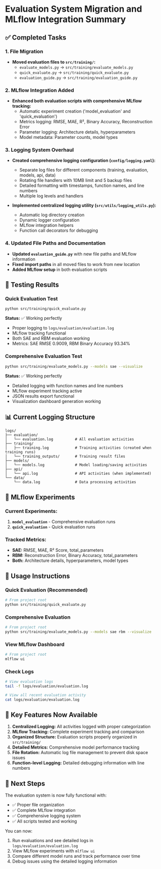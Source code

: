 # Evaluation System Migration and MLflow Integration Summary

## ✅ Completed Tasks

### 1. File Migration
- **Moved evaluation files to `src/training/`:**
  - `evaluate_models.py` → `src/training/evaluate_models.py`
  - `quick_evaluate.py` → `src/training/quick_evaluate.py`
  - `evaluation_guide.py` → `src/training/evaluation_guide.py`

### 2. MLflow Integration Added
- **Enhanced both evaluation scripts with comprehensive MLflow tracking:**
  - Automatic experiment creation ('model_evaluation' and 'quick_evaluation')
  - Metrics logging: RMSE, MAE, R², Binary Accuracy, Reconstruction Error
  - Parameter logging: Architecture details, hyperparameters
  - Model metadata: Parameter counts, model types

### 3. Logging System Overhaul
- **Created comprehensive logging configuration (`config/logging.yaml`):**
  - Separate log files for different components (training, evaluation, models, api, data)
  - Rotating file handlers with 10MB limit and 5 backup files
  - Detailed formatting with timestamps, function names, and line numbers
  - Multiple log levels and handlers

- **Implemented centralized logging utility (`src/utils/logging_utils.py`):**
  - Automatic log directory creation
  - Dynamic logger configuration
  - MLflow integration helpers
  - Function call decorators for debugging

### 4. Updated File Paths and Documentation
- **Updated `evaluation_guide.py`** with new file paths and MLflow information
- **Fixed import paths** in all moved files to work from new location
- **Added MLflow setup** in both evaluation scripts

## 🧪 Testing Results

### Quick Evaluation Test
```bash
python src/training/quick_evaluate.py
```
**Status:** ✅ Working perfectly
- Proper logging to `logs/evaluation/evaluation.log`
- MLflow tracking functional
- Both SAE and RBM evaluation working
- Metrics: SAE RMSE 0.9009, RBM Binary Accuracy 93.34%

### Comprehensive Evaluation Test
```bash
python src/training/evaluate_models.py --models sae --visualize
```
**Status:** ✅ Working perfectly
- Detailed logging with function names and line numbers
- MLflow experiment tracking active
- JSON results export functional
- Visualization dashboard generation working

## 📊 Current Logging Structure

```
logs/
├── evaluation/
│   └── evaluation.log          # All evaluation activities
├── training/
│   ├── training.log            # Training activities (created when training runs)
│   └── training_outputs/       # Training result files
├── models/
│   └── models.log              # Model loading/saving activities
├── api/
│   └── api.log                 # API activities (when implemented)
└── data/
    └── data.log                # Data processing activities
```

## 🔬 MLflow Experiments

### Current Experiments:
1. **`model_evaluation`** - Comprehensive evaluation runs
2. **`quick_evaluation`** - Quick evaluation runs

### Tracked Metrics:
- **SAE:** RMSE, MAE, R² Score, total_parameters
- **RBM:** Reconstruction Error, Binary Accuracy, total_parameters
- **Both:** Architecture details, hyperparameters, model types

## 📝 Usage Instructions

### Quick Evaluation (Recommended)
```bash
# From project root
python src/training/quick_evaluate.py
```

### Comprehensive Evaluation
```bash
# From project root
python src/training/evaluate_models.py --models sae rbm --visualize
```

### View MLflow Dashboard
```bash
# From project root
mlflow ui
```

### Check Logs
```bash
# View evaluation logs
tail -f logs/evaluation/evaluation.log

# View all recent evaluation activity
cat logs/evaluation/evaluation.log
```

## 🎯 Key Features Now Available

1. **Centralized Logging:** All activities logged with proper categorization
2. **MLflow Tracking:** Complete experiment tracking and comparison
3. **Organized Structure:** Evaluation scripts properly organized in `src/training/`
4. **Detailed Metrics:** Comprehensive model performance tracking
5. **File Rotation:** Automatic log file management to prevent disk space issues
6. **Function-level Logging:** Detailed debugging information with line numbers

## 🚀 Next Steps

The evaluation system is now fully functional with:
- ✅ Proper file organization
- ✅ Complete MLflow integration  
- ✅ Comprehensive logging system
- ✅ All scripts tested and working

You can now:
1. Run evaluations and see detailed logs in `logs/evaluation/evaluation.log`
2. View MLflow experiments with `mlflow ui`
3. Compare different model runs and track performance over time
4. Debug issues using the detailed logging information
